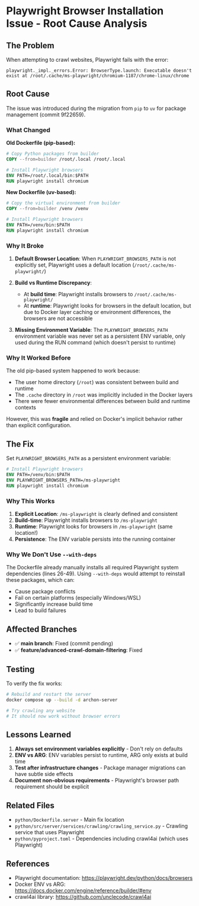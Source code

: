 # Playwright Browser Installation Issue - Root Cause Analysis

## The Problem

When attempting to crawl websites, Playwright fails with the error:
```
playwright._impl._errors.Error: BrowserType.launch: Executable doesn't exist at /root/.cache/ms-playwright/chromium-1187/chrome-linux/chrome
```

## Root Cause

The issue was introduced during the migration from `pip` to `uv` for package management (commit 9f22659).

### What Changed

**Old Dockerfile (pip-based):**
```dockerfile
# Copy Python packages from builder
COPY --from=builder /root/.local /root/.local

# Install Playwright browsers
ENV PATH=/root/.local/bin:$PATH
RUN playwright install chromium
```

**New Dockerfile (uv-based):**
```dockerfile
# Copy the virtual environment from builder
COPY --from=builder /venv /venv

# Install Playwright browsers
ENV PATH=/venv/bin:$PATH
RUN playwright install chromium
```

### Why It Broke

1. **Default Browser Location**: When `PLAYWRIGHT_BROWSERS_PATH` is not explicitly set, Playwright uses a default location (`/root/.cache/ms-playwright/`)

2. **Build vs Runtime Discrepancy**:
   - At **build time**: Playwright installs browsers to `/root/.cache/ms-playwright/`
   - At **runtime**: Playwright looks for browsers in the default location, but due to Docker layer caching or environment differences, the browsers are not accessible

3. **Missing Environment Variable**: The `PLAYWRIGHT_BROWSERS_PATH` environment variable was never set as a persistent ENV variable, only used during the RUN command (which doesn't persist to runtime)

### Why It Worked Before

The old pip-based system happened to work because:
- The user home directory (`/root`) was consistent between build and runtime
- The `.cache` directory in `/root` was implicitly included in the Docker layers
- There were fewer environmental differences between build and runtime contexts

However, this was **fragile** and relied on Docker's implicit behavior rather than explicit configuration.

## The Fix

Set `PLAYWRIGHT_BROWSERS_PATH` as a persistent environment variable:

```dockerfile
# Install Playwright browsers
ENV PATH=/venv/bin:$PATH
ENV PLAYWRIGHT_BROWSERS_PATH=/ms-playwright
RUN playwright install chromium
```

### Why This Works

1. **Explicit Location**: `/ms-playwright` is clearly defined and consistent
2. **Build-time**: Playwright installs browsers to `/ms-playwright`
3. **Runtime**: Playwright looks for browsers in `/ms-playwright` (same location!)
4. **Persistence**: The ENV variable persists into the running container

### Why We Don't Use `--with-deps`

The Dockerfile already manually installs all required Playwright system dependencies (lines 26-49). Using `--with-deps` would attempt to reinstall these packages, which can:
- Cause package conflicts
- Fail on certain platforms (especially Windows/WSL)
- Significantly increase build time
- Lead to build failures

## Affected Branches

- ✅ **main branch**: Fixed (commit pending)
- ✅ **feature/advanced-crawl-domain-filtering**: Fixed

## Testing

To verify the fix works:
```bash
# Rebuild and restart the server
docker compose up --build -d archon-server

# Try crawling any website
# It should now work without browser errors
```

## Lessons Learned

1. **Always set environment variables explicitly** - Don't rely on defaults
2. **ENV vs ARG**: ENV variables persist to runtime, ARG only exists at build time
3. **Test after infrastructure changes** - Package manager migrations can have subtle side effects
4. **Document non-obvious requirements** - Playwright's browser path requirement should be explicit

## Related Files

- `python/Dockerfile.server` - Main fix location
- `python/src/server/services/crawling/crawling_service.py` - Crawling service that uses Playwright
- `python/pyproject.toml` - Dependencies including crawl4ai (which uses Playwright)

## References

- Playwright documentation: https://playwright.dev/python/docs/browsers
- Docker ENV vs ARG: https://docs.docker.com/engine/reference/builder/#env
- crawl4ai library: https://github.com/unclecode/crawl4ai
